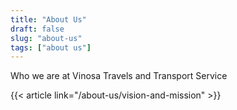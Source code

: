 ```yaml
---
title: "About Us"
draft: false
slug: "about-us"
tags: ["about us"]
---
```


Who we are at Vinosa Travels and Transport Service

{{< article link="/about-us/vision-and-mission" >}}
